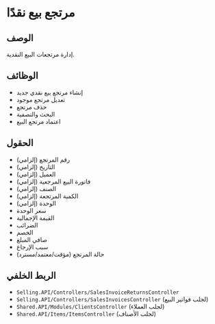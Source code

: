 # مرتجع بيع نقدًا

## الوصف
إدارة مرتجعات البيع النقدية.

## الوظائف
- إنشاء مرتجع بيع نقدي جديد
- تعديل مرتجع موجود
- حذف مرتجع
- البحث والتصفية
- اعتماد مرتجع البيع

## الحقول
- رقم المرتجع (إلزامي)
- التاريخ (إلزامي)
- العميل (إلزامي)
- فاتورة البيع المرجعية (إلزامي)
- الصنف (إلزامي)
- الكمية المرتجعة (إلزامي)
- الوحدة (إلزامي)
- سعر الوحدة
- القيمة الإجمالية
- الضرائب
- الخصم
- صافي المبلغ
- سبب الإرجاع
- حالة المرتجع (مؤقت/معتمد/مسترد)

## الربط الخلفي
- `Selling.API/Controllers/SalesInvoiceReturnsController`
- `Selling.API/Controllers/SalesInvoicesController` (لجلب فواتير البيع)
- `Shared.API/Modules/ClientsController` (لجلب العملاء)
- `Shared.API/Items/ItemsController` (لجلب الأصناف)
